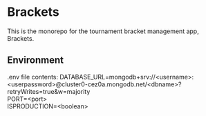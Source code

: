 # Brackets

This is the monorepo for the tournament bracket management app, Brackets.

## Environment

.env file contents:
DATABASE_URL=mongodb+srv://&lt;username>:&lt;userpassword>@cluster0-cez0a.mongodb.net/&lt;dbname>?retryWrites=true&w=majority  
PORT=&lt;port>  
ISPRODUCTION=&lt;boolean>
